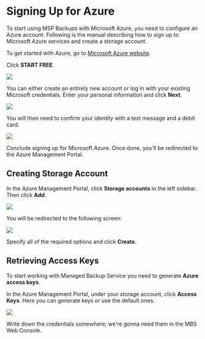 # Signing Up for Azure

To start using MSP Backups with Microsoft Azure, you need to configure an Azure account. Following is the manual describing how to sign up to Microsoft Azure services and create a storage account.

To get started with Azure, go to [Microsoft Azure website](http://www.windowsazure.com/en-us/).

Click **START FREE**.

![](https://github.com/rzakiev/documentation/tree/825c2f64ff90af49b1daa32930a61d866bc1dc67/.gitbook/assets/image%20%2813%29.png)

You can either create an entirely new account or log in with your existing Microsoft credentials. Enter your personal information and click **Next**.

![](https://github.com/rzakiev/documentation/tree/825c2f64ff90af49b1daa32930a61d866bc1dc67/.gitbook/assets/image%20%2830%29.png)

You will then need to confirm your identity with a text message and a debit card.

![](https://github.com/rzakiev/documentation/tree/825c2f64ff90af49b1daa32930a61d866bc1dc67/.gitbook/assets/image%20%2848%29.png)

Conclude signing up for Microsoft Azure. Once done, you'll be redirected to the Azure Management Portal.

## **Creating Storage Account**

In the Azure Management Portal, click **Storage accounts** in the left sidebar. Then click **Add**.

![](https://github.com/rzakiev/documentation/tree/825c2f64ff90af49b1daa32930a61d866bc1dc67/.gitbook/assets/image%20%2845%29.png)

You will be redirected to the following screen:

![](https://github.com/rzakiev/documentation/tree/825c2f64ff90af49b1daa32930a61d866bc1dc67/.gitbook/assets/image%20%2836%29.png)

Specify all of the required options and click **Create**.

## **Retrieving Access Keys**

To start working with Managed Backup Service you need to generate **Azure access keys**.

In the Azure Management Portal, under your storage account, click **Access Keys**. Here you can generate keys or use the default ones.

![](https://github.com/rzakiev/documentation/tree/825c2f64ff90af49b1daa32930a61d866bc1dc67/.gitbook/assets/image%20%282%29.png)

Write down the credentials somewhere; we're gonna need them in the MBS Web Console.

